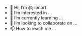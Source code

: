 - 👋 Hi, I’m @jllacort
- 👀 I’m interested in ...
- 🌱 I’m currently learning ...
- 💞️ I’m looking to collaborate on ...
- 📫 How to reach me ...

<!---
jllacort/jllacort is a ✨ special ✨ repository because its `README.md` (this file) appears on your GitHub profile.
You can click the Preview link to take a look at your changes.
--->
